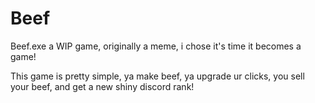 # Beef
Beef.exe a WIP game, originally a meme, i chose it's time it becomes a game!

This game is pretty simple, ya make beef, ya upgrade ur clicks, you sell your beef, and get a new shiny discord rank!
